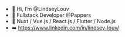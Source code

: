 - 👋 Hi, I’m @LindseyLouv
- 👀 Fullstack Developer @Pappers
- 🌱 Nuxt / Vue.js / React.js / Flutter / Node.js
- ➡️ https://www.linkedin.com/in/lindsey-louv/



<!---
LindseyLouv/LindseyLouv is a ✨ special ✨ repository because its `README.md` (this file) appears on your GitHub profile.
You can click the Preview link to take a look at your changes.
--->
